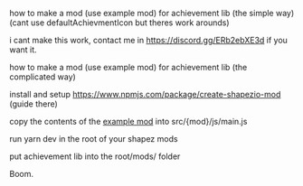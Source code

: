how to make a mod (use example mod) for achievement lib (the simple way) (cant use defaultAchievmentIcon but theres work arounds)


i cant make this work, contact me in https://discord.gg/ERb2ebXE3d if you want it.






how to make a mod (use example mod) for achievement lib (the complicated way)

install and setup https://www.npmjs.com/package/create-shapezio-mod (guide there)

copy the contents of the [example mod](https://github.com/WaffleDevs/shapez-mods/blob/main/achievement-lib-cli-example-mod.js) into src/{mod}/js/main.js

run yarn dev in the root of your shapez mods

put achievement lib into the root/mods/ folder

Boom.
